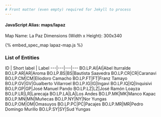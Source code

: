 ```yaml
---
# Front matter (even empty) required for Jekyll to process
---
```


#### JavaScript Alias: maps/lapaz

Map Name: La Paz
Dimensions (Width x Height): 300x340



{% embed_spec_map lapaz-map.js %}

### List of Entities

ID | Short label | Label
---|---|---|---
BO.LP.AI|AI|Abel Iturralde
BO.LP.AR|AR|Aroma
BO.LP.BS|BS|Bautista Saavedra
BO.LP.CR|CR|Caranavi
BO.LP.CM|CM|Eliodoro Camacho
BO.LP.FT|FT|Franz Tamayo
BO.LP.GV|GV|Gualberto Villarroel
BO.LP.IG|IG|Ingavi
BO.LP.IQ|IQ|Inquisivi
BO.LP.GP|GP|José Manuel Pando
BO.LP.LZ|LZ|José Ramón Loayza
BO.LP.LR|LR|Larecaja
BO.LP.LA|LA|Los Andes
BO.LP.MK|MK|Manco Kapac
BO.LP.MN|MN|Muñecas
BO.LP.NY|NY|Nor Yungas
BO.LP.OM|OM|Omasuyos
BO.LP.PC|PC|Pacajes
BO.LP.MR|MR|Pedro Domingo Murillo
BO.LP.SY|SY|Sud Yungas